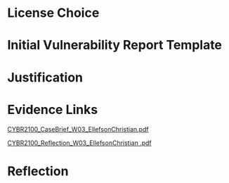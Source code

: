 # License Choice

# Initial Vulnerability Report Template

# Justification

# Evidence Links

[CYBR2100_CaseBrief_W03_EllefsonChristian.pdf](https://github.com/user-attachments/files/22259958/CYBR2100_CaseBrief_W03_EllefsonChristian.pdf)

[CYBR2100_Reflection_W03_EllefsonChristian .pdf](https://github.com/user-attachments/files/22259959/CYBR2100_Reflection_W03_EllefsonChristian.pdf)

# Reflection
